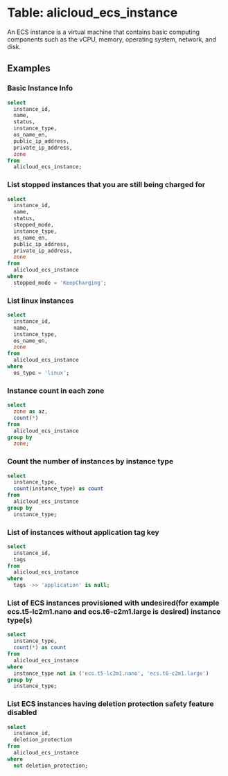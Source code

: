 # Table: alicloud_ecs_instance

An ECS instance is a virtual machine that contains basic computing components such as the vCPU, memory, operating system, network, and disk.

## Examples

### Basic Instance Info
```sql
select
  instance_id,
  name,
  status,
  instance_type,
  os_name_en,
  public_ip_address,
  private_ip_address,
  zone
from
  alicloud_ecs_instance;
```


### List stopped instances that you are still being charged for
```sql
select
  instance_id,
  name,
  status,
  stopped_mode,
  instance_type,
  os_name_en,
  public_ip_address,
  private_ip_address,
  zone
from
  alicloud_ecs_instance
where
  stopped_mode = 'KeepCharging';
```


### List linux instances 
```sql
select
  instance_id,
  name,
  instance_type,
  os_name_en,
  zone
from
  alicloud_ecs_instance
where
  os_type = 'linux';
```


### Instance count in each zone

```sql
select
  zone as az,
  count(*)
from
  alicloud_ecs_instance
group by
  zone;
```

### Count the number of instances by instance type

```sql
select
  instance_type,
  count(instance_type) as count
from
  alicloud_ecs_instance
group by 
  instance_type;
```

### List of instances without application tag key

```sql
select
  instance_id,
  tags
from
  alicloud_ecs_instance
where
  tags ->> 'application' is null;
```

### List of ECS instances provisioned with undesired(for example ecs.t5-lc2m1.nano and ecs.t6-c2m1.large is desired) instance type(s)

```sql
select
  instance_type,
  count(*) as count
from
  alicloud_ecs_instance
where
  instance_type not in ('ecs.t5-lc2m1.nano', 'ecs.t6-c2m1.large')
group by
  instance_type;
```

### List ECS instances having deletion protection safety feature disabled

```sql
select
  instance_id,
  deletion_protection
from
  alicloud_ecs_instance
where
  not deletion_protection;
```
